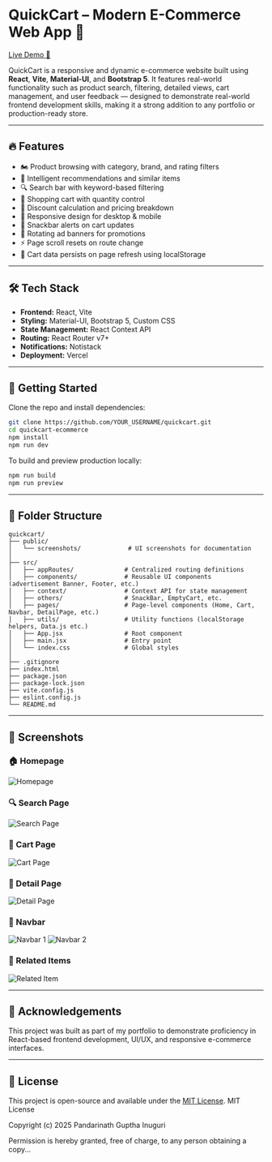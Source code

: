 # QuickCart – Modern E-Commerce Web App 🛒

[Live Demo 🚀](https://quickcart-ecommerce-one.vercel.app/)

QuickCart is a responsive and dynamic e-commerce website built using **React**, **Vite**, **Material-UI**, and **Bootstrap 5**. It features real-world functionality such as product search, filtering, detailed views, cart management, and user feedback — designed to demonstrate real-world frontend development skills, making it a strong addition to any portfolio or production-ready store.

---

## 🔥 Features

* 🏍️ Product browsing with category, brand, and rating filters
* 🧠 Intelligent recommendations and similar items
* 🔍 Search bar with keyword-based filtering
* 🛒 Shopping cart with quantity control
* 💸 Discount calculation and pricing breakdown
* 📜 Responsive design for desktop & mobile
* 🔔 Snackbar alerts on cart updates
* 📢 Rotating ad banners for promotions
* ⚡ Page scroll resets on route change
* 🧩 Cart data persists on page refresh using localStorage
---

## 🛠️ Tech Stack

* **Frontend:** React, Vite
* **Styling:** Material-UI, Bootstrap 5, Custom CSS
* **State Management:** React Context API
* **Routing:** React Router v7+
* **Notifications:** Notistack
* **Deployment:** Vercel

---

## 🚀 Getting Started

Clone the repo and install dependencies:

```bash
git clone https://github.com/YOUR_USERNAME/quickcart.git
cd quickcart-ecommerce
npm install
npm run dev
```

To build and preview production locally:

```bash
npm run build
npm run preview
```

---

## 📀 Folder Structure

```
quickcart/
├── public/
│   └── screenshots/             # UI screenshots for documentation
│
├── src/
│   ├── appRoutes/              # Centralized routing definitions
│   ├── components/             # Reusable UI components (advertisement Banner, Footer, etc.)
│   ├── context/                # Context API for state management
│   ├── others/                 # SnackBar, EmptyCart, etc.
│   ├── pages/                  # Page-level components (Home, Cart, Navbar, DetailPage, etc.)
│   ├── utils/                  # Utility functions (localStorage helpers, Data.js etc.)
│   ├── App.jsx                 # Root component
│   ├── main.jsx                # Entry point
│   └── index.css               # Global styles
│
├── .gitignore
├── index.html
├── package.json
├── package-lock.json
├── vite.config.js
├── eslint.config.js
└── README.md
```

---

## 📸 Screenshots

### 🏠 Homepage
![Homepage](public/screenshots/home.png)

### 🔍 Search Page
![Search Page](public/screenshots/Search%20Page.png)

### 🧾 Cart Page
![Cart Page](public/screenshots/Cart%20page.png)

### 🧩 Detail Page
![Detail Page](public/screenshots/Detail%20Page.png)

### 📌 Navbar
![Navbar 1](public/screenshots/navbar1.png)
![Navbar 2](public/screenshots/navbar2.png)

### 🔄 Related Items
![Related Item](public/screenshots/Related%20Item.png)


---

## 🤝 Acknowledgements

This project was built as part of my portfolio to demonstrate proficiency in React-based frontend development, UI/UX, and responsive e-commerce interfaces.

---

## 🔗 License

This project is open-source and available under the [MIT License](LICENSE).
MIT License

Copyright (c) 2025 Pandarinath Guptha Inuguri

Permission is hereby granted, free of charge, to any person obtaining a copy...
